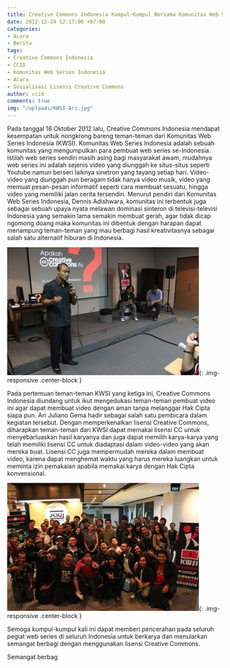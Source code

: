 ```yaml
---
title: Creative Commons Indonesia Kumpul-Kumpul Bersama Komunitas Web Series Indonesia
date: 2012-12-24 12:17:00 +07:00
categories:
- Acara
- Berita
tags:
- Creative Commons Indonesia
- CCID
- Komunitas Web Series Indonesia
- Acara
- Sosialisasi Lisensi Creative Commons
author: ccid
comments: true
img: "/uploads/KWSI-Ari.jpg"
---
```


Pada tanggal 18 Oktober 2012 lalu, Creative Commons Indonesia mendapat kesempatan untuk nongkrong bareng teman-teman dari Komunitas Web Series Indonesia (KWSI). Komunitas Web Series Indonesia adalah sebuah komunitas yang mengumpulkan para pembuat web series se-Indonesia. Istilah web series sendiri masih asing bagi masyarakat awam, mudahnya web series ini adalah sejenis video yang diunggah ke situs-situs seperti Youtube namun berseri laiknya sinetron yang tayang setiap hari. Video-video yang diunggah pun beragam tidak hanya video musik, video yang memuat pesan-pesan informatif seperti cara membuat sesuatu, hingga video yang memiliki jalan cerita tersendiri. Menurut pendiri dari Komunitas Web Series Indonesia, Dennis Adishwara, komunitas ini terbentuk juga sebagai sebuah upaya nyata melawan dominasi sinteron di televisi-televisi Indonesia yang semakin lama semakin membuat gerah, agar tidak dicap ngomong doang maka komunitas ini dibentuk dengan harapan dapat menampung teman-teman yang mau berbagi hasil kreativitasnya sebagai salah satu alternatif hiburan di Indonesia.

![KWSI-Ari.jpg](/uploads/KWSI-Ari.jpg){: .img-responsive .center-block }

Pada pertemuan teman-teman KWSI yang ketiga ini, Creative Commons Indonesia diundang untuk ikut mengedukasi teman-teman pembuat video ini agar dapat membuat video dengan aman tanpa melanggar Hak Cipta siapa pun. Ari Juliano Gema hadir sebagai salah satu pembicara dalam kegiatan tersebut. Dengan memperkenalkan lisensi Creative Commons, diharapkan teman-teman dari KWSI dapat memakai lisensi CC untuk menyebarluaskan hasil karyanya dan juga dapat memilih karya-karya yang telah memiliki lisensi CC untuk diadaptasi dalam video-video yang akan mereka buat. Lisensi CC juga mempermudah mereka dalam membuat video, karena dapat menghemat waktu yang harus mereka luangkan untuk meminta izin pemakaian apabila memakai karya dengan Hak Cipta konvensional.

![KWSI2.jpg](/uploads/KWSI2.jpg){: .img-responsive .center-block }

Semoga kumpul-kumpul kali ini dapat memberi pencerahan pada seluruh pegiat web series di seluruh Indonesia untuk berkarya dan menularkan semangat berbagi dengan menggunakan lisensi Creative Commons.

Semangat berbag
